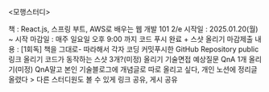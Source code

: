 <모행스터디> 

책 : React.js, 스프링 부트, AWS로 배우는 웹 개발 101 2/e 
시작일 : 2025.01.20(월) ~ 시작
마감일 : 매주 일요일 오후 9:00 까지 코드 푸시 완료 + 스샷 올리기
마감제출 내용 : 
[1회독]
책을 그대로- 따라해서 각자 코딩 커밋푸시한 GitHub Repository public 링크 올리기
코드가 동작하는 스샷 3개?(미정) 올리기
기술면접 예상질문 QnA 1개 올리기(미정)
QnA말고 본인 기술블로그에 개념글로 따로 올리고 싶다, 개인 노션에 정리글 올렸다 > 다른 스터디원도 볼 수 있게 링크 공유, 게시 공유

